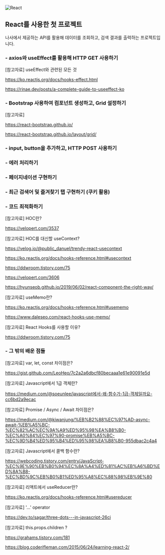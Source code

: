![React](https://img.shields.io/badge/React-FrontEnd-blue?logo=React)
## React를 사용한 첫 프로젝트

나사에서 제공하는 API를 활용해 데이터를 조회하고, 검색 결과를 출력하는 프로젝트입니다.

### - axios와 useEffect를 활용해 HTTP GET 사용하기

[참고자료] useEffect와 관련된 모든 것

https://ko.reactjs.org/docs/hooks-effect.html

https://rinae.dev/posts/a-complete-guide-to-useeffect-ko

### - Bootstrap 사용하여 컴포넌트 생성하고, Grid 설정하기

[참고자료]

https://react-bootstrap.github.io/

https://react-bootstrap.github.io/layout/grid/

### - input, button을 추가하고, HTTP POST 사용하기

### - 에러 처리하기

### - 페이지네이션 구현하기

### - 최근 검색어 및 즐겨찾기 탭 구현하기 (쿠키 활용)

### - 코드 최적화하기

[참고자료] HOC란?

https://velopert.com/3537

[참고자료] HOC를 대신할 useContext?

https://velog.io/@public_danuel/trendy-react-usecontext

https://ko.reactjs.org/docs/hooks-reference.html#usecontext

https://ddwroom.tistory.com/75

https://velopert.com/3606

https://hyunseob.github.io/2019/06/02/react-component-the-right-way/

[참고자료] useMemo란?

https://ko.reactjs.org/docs/hooks-reference.html#usememo

https://www.daleseo.com/react-hooks-use-memo/

[참고자료] React Hooks를 사용할 이유?

https://ddwroom.tistory.com/75

### - 그 밖의 배운 점들

[참고자료] var, let, const 차이점은?

https://gist.github.com/LeoHeo/7c2a2a6dbcf80becaaa1e61e90091e5d

[참고자료] Javascript에서 1급 객체란?

https://medium.com/@soeunlee/javascript에서-왜-함수가-1급-객체일까요-cc6bd2a9ecac

[참고자료] Promise / Async / Await 차이점은?

https://medium.com/@kiwanjung/%EB%B2%88%EC%97%AD-async-await-%EB%A5%BC-%EC%82%AC%EC%9A%A9%ED%95%98%EA%B8%B0-%EC%A0%84%EC%97%90-promise%EB%A5%BC-%EC%9D%B4%ED%95%B4%ED%95%98%EA%B8%B0-955dbac2c4a4

[참고자료] Javascript에서 콜백 함수란?

https://webcoding.tistory.com/entry/JavaScript-%EC%9E%90%EB%B0%94%EC%8A%A4%ED%81%AC%EB%A6%BD%ED%8A%B8-%EC%BD%9C%EB%B0%B1%ED%95%A8%EC%88%98%EB%9E%80

[참고자료] 리액트에서 useReducer란?

https://ko.reactjs.org/docs/hooks-reference.html#usereducer

[참고자료] '...' operator

https://dev.to/sagar/three-dots---in-javascript-26ci

[참고자료] this.props.children ?

https://grahams.tistory.com/181

https://blog.coderifleman.com/2015/06/24/learning-react-2/